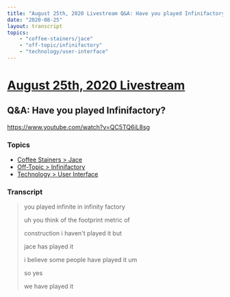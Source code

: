 ```yaml
---
title: "August 25th, 2020 Livestream Q&A: Have you played Infinifactory?"
date: "2020-08-25"
layout: transcript
topics:
    - "coffee-stainers/jace"
    - "off-topic/infinifactory"
    - "technology/user-interface"
---
```

# [August 25th, 2020 Livestream](../2020-08-25.md)
## Q&A: Have you played Infinifactory?
https://www.youtube.com/watch?v=QC5TQ6iL8sg

### Topics
* [Coffee Stainers > Jace](../topics/coffee-stainers/jace.md)
* [Off-Topic > Infinifactory](../topics/off-topic/infinifactory.md)
* [Technology > User Interface](../topics/technology/user-interface.md)

### Transcript

> you played infinite in infinity factory
> 
> uh you think of the footprint metric of
> 
> construction i haven't played it but
> 
> jace has played it
> 
> i believe some people have played it um
> 
> so yes
> 
> we have played it
> 
